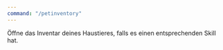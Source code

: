 ```yaml
---
command: "/petinventory"
---
```

Öffne das Inventar deines Haustieres, falls es einen entsprechenden Skill hat.
